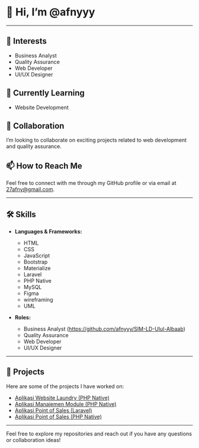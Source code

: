 # 👋 Hi, I’m @afnyyy

---

## 👀 Interests
- Business Analyst
- Quality Assurance
- Web Developer
- UI/UX Designer

## 🌱 Currently Learning
- Website Development

## 💞️ Collaboration
I’m looking to collaborate on exciting projects related to web development and quality assurance.

## 📫 How to Reach Me
Feel free to connect with me through my GitHub profile or via email at [27afny@gmail.com](mailto:27afny@gmail.com).

---

## 🛠️ Skills
- **Languages & Frameworks:**
  - HTML
  - CSS
  - JavaScript
  - Bootstrap
  - Materialize
  - Laravel
  - PHP Native
  - MySQL
  - Figma
  - wireframing
  - UML

- **Roles:**
  - Business Analyst (https://github.com/afnyyy/SIM-LD-Ulul-Albaab)
  - Quality Assurance
  - Web Developer
  - UI/UX Designer

---

## 📂 Projects
Here are some of the projects I have worked on:

- [Aplikasi Website Laundry (PHP Native)](https://github.com/afnyyy/angkatan1_laundry)
- [Aplikasi Manajemen Module (PHP Native)](https://github.com/afnyyy/manajeman-module)
- [Aplikasi Point of Sales (Laravel)](https://github.com/afnyyy/ujikom_pos)
- [Aplikasi Point of Sales (PHP Native)](https://github.com/afnyyy/praujikom-pos)

---

Feel free to explore my repositories and reach out if you have any questions or collaboration ideas!
